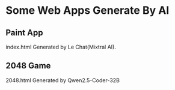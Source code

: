 # Some Web Apps Generate By AI

## Paint App
index.html
Generated by Le Chat(Mixtral AI).

## 2048 Game
2048.html
Generated by Qwen2.5-Coder-32B